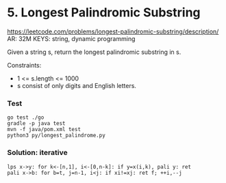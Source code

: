 # 5. Longest Palindromic Substring

https://leetcode.com/problems/longest-palindromic-substring/description/  
AR: 32M
KEYS: string, dynamic programming

Given a string s, return the longest palindromic substring in s.

Constraints:
- 1 <= s.length <= 1000
- s consist of only digits and English letters.

### Test
```
go test ./go
gradle -p java test
mvn -f java/pom.xml test
python3 py/longest_palindrome.py
```
### Solution: iterative
```
lps x->y: for k<-[n,1], i<-[0,n-k]: if y=x(i,k), pali y: ret
pali x->b: for b=t, j=n-1, i<j: if xi!=xj: ret f; ++i,--j 
```

